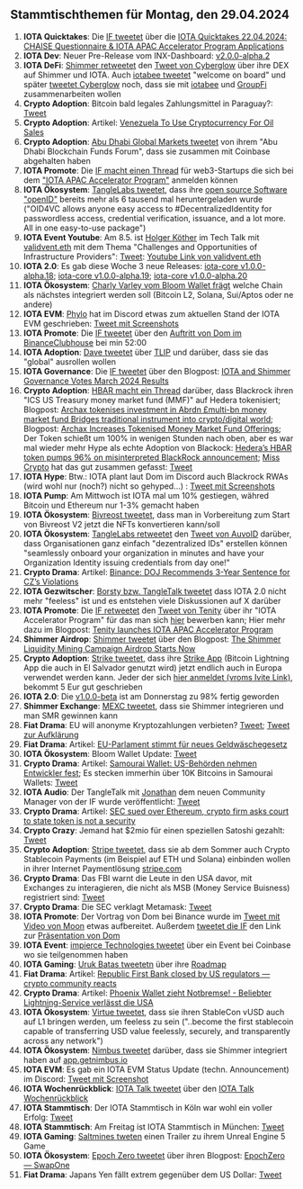 ## Stammtischthemen für Montag, den 29.04.2024

1. **IOTA Quicktakes**: Die  [IF tweetet](https://x.com/iota/status/1782351230167130181) über die [IOTA Quicktakes 22.04.2024: CHAISE Questionnaire & IOTA APAC Accelerator Program Applications](https://www.youtube.com/watch?v=b-L99L5FPvU&list=PLMbc46iGTB_QyqqU-QwbFsrVd9-HN55i_)
2. **IOTA Dev**: Neuer Pre-Release vom INX-Dashboard: [v2.0.0-alpha.2](https://github.com/iotaledger/inx-dashboard/releases/tag/v2.0.0-alpha.2)
3. **IOTA DeFi**: [Shimmer retweetet](https://x.com/shimmernet/status/1782682734256619895) den [Tweet von Cyberglow](https://x.com/Cyberglow_cgt/status/1782450738230112297) über ihre DEX auf Shimmer und IOTA. Auch [iotabee tweetet](https://x.com/iotabee/status/1782670293313470884) "welcome on board" und später [tweetet Cyberglow](https://x.com/Cyberglow_cgt/status/1782701037607887297) noch, dass sie mit [iotabee](https://twitter.com/iotabee) und [GroupFi](https://twitter.com/groupfi_ai) zusammenarbeiten wollen
4. **Crypto Adoption**: Bitcoin bald legales Zahlungsmittel in Paraguay?: [Tweet](https://x.com/BitcoinMagazine/status/1782694839110300027)
5. **Crypto Adoption**: Artikel: [Venezuela To Use Cryptocurrency For Oil Sales](https://watcher.guru/news/venezuela-to-accelerate-cryptocurrency-shift-as-oil-sanctions-return?c=306)
6. **Crypto Adoption**: [Abu Dhabi Global Markets tweetet](https://x.com/ADGlobalMarket/status/1782702263015780790) von ihrem "Abu Dhabi Blockchain Funds Forum", dass sie zusammen mit Coinbase abgehalten haben
7. **IOTA Promote**: Die [IF macht einen Thread](https://x.com/iota/status/1782711014431035824) für web3-Startups die sich bei dem ["IOTA APAC Accelerator Program"](https://www.tenity.com/programs/iota-apac-accelerator) anmelden können
8. **IOTA Ökosystem**: [TangleLabs tweetet](https://x.com/Tangle_Labs/status/1782733151879463074), dass ihre [open source Software "openID"](https://github.com/Tangle-Labs/oid4vc) bereits mehr als 6 tausend mal heruntergeladen wurde ("OID4VC allows anyone easy access to #DecentralizedIdentity for passwordless access, credential verification, issuance, and a lot more. All in one easy-to-use package")
9. **IOTA Event Youtube**: Am 8.5. ist [Holger Köther](https://twitter.com/HolgerKoether) im Tech Talk mit [validvent.eth](https://twitter.com/validvent) mit dem Thema "Challenges and Opportunities of Infrastructure Providers": [Tweet](https://x.com/validvent/status/1782696350636736543): [Youtube Link von validvent.eth](https://www.youtube.com/@validvent)
10. **IOTA 2.0**: Es gab diese Woche 3 neue Releases: [iota-core v1.0.0-alpha.18](https://github.com/iotaledger/iota-core/releases/tag/v1.0.0-alpha.18); [iota-core v1.0.0-alpha.19](https://github.com/iotaledger/iota-core/releases/tag/v1.0.0-alpha.19); [iota-core v1.0.0-alpha.20](https://github.com/iotaledger/iota-core/releases/tag/v1.0.0-alpha.20)
11. **IOTA Ökosystem**: [Charly Varley vom Bloom Wallet frägt](https://x.com/c_varley/status/1782803958773276911) welche Chain als nächstes integriert werden soll (Bitcoin L2, Solana, Sui/Aptos oder ne andere)
12. **IOTA EVM**: [Phylo](https://twitter.com/PhyloIota) hat im Discord etwas zum aktuellen Stand der IOTA EVM geschrieben: [Tweet mit Screenshots](https://x.com/Vrom14286662/status/1782812529963499958)
13. **IOTA Promote**: Die [IF tweetet](https://x.com/iota/status/1782754664510853526) über den [Auftritt von Dom im BinanceClubhouse](https://www.binance.com/en/live/video?roomId=2192962) bei min 52:00
14. **IOTA Adoption**: [Dave tweetet](https://x.com/daveghbeer/status/1782701965442470245) über [TLIP](https://x.com/TLIP_io/status/1782342145505980433) und darüber, dass sie das "global" ausrollen wollen
15. **IOTA Governance**: Die [IF tweetet](https://x.com/iota/status/1782756316127043995) über den Blogpost: [IOTA and Shimmer Governance Votes March 2024 Results](https://blog.iota.org/governance-votes-march-2024-results/)
16. **Crypto Adoption**: [HBAR macht ein Thread](https://x.com/HBAR_foundation/status/1782759384742813951) darüber, dass Blackrock ihren "ICS US Treasury money market fund (MMF)" auf Hedera tokenisiert; Blogpost: [Archax tokenises investment in Abrdn £multi-bn money market fund Bridges traditional instrument into crypto/digital world](https://blog.archax.com/resources/news/archax_tokenises_investment_in_abrdn_multi_bn_money_market_fund); Blogpost: [Archax Increases Tokenised Money Market Fund Offerings](https://www.hbarfoundation.org/blog-post/archax-increases-tokenised-money-market-fund-offerings); Der Token schießt um 100% in wenigen Stunden nach oben, aber es war mal wieder mehr Hype als echte Adoption von Blackock: [Hedera’s HBAR token pumps 96% on misinterpreted BlackRock announcement](https://cointelegraph.com/news/hederas-hbar-token-pumps-nearly-one-hundred-percent-misinterpreted-blackrock-announcement); [Miss Crypto](https://twitter.com/MissCryptoGER) hat das gut zusammen gefasst: [Tweet](https://x.com/MissCryptoGER/status/1783070065610326311)
17. **IOTA Hype**: Btw.: IOTA plant laut Dom im Discord auch Blackrock RWAs (wird wohl nur (noch?) nicht so gehyped...) : [Tweet mit Screenshots](https://x.com/IotaBullrun2020/status/1782995340318163082)
18. **IOTA Pump**: Am Mittwoch ist IOTA mal um 10% gestiegen, währed Bitcoin und Ethereum nur 1-3% gemacht haben
19. **IOTA Ökosystem**: [Bivreost tweetet](https://x.com/bivreost/status/1783023849975484546), dass man in Vorbereitung zum Start von Bivreost V2 jetzt die NFTs konvertieren kann/soll
20. **IOTA Ökosystem**: [TangleLabs retweetet](https://x.com/Tangle_Labs/status/1783008832139956731) den [Tweet von AuvoID](https://x.com/AuvoDigital/status/1783008219306066074) darüber, dass Organisationen ganz einfach "dezentralized IDs" erstellen können "seamlessly onboard your organization in minutes and have your Organization Identity issuing credentials from day one!"
21. **Crypto Drama**: Artikel: [Binance: DOJ Recommends 3-Year Sentence for CZ’s Violations](https://watcher.guru/news/binance-doj-recommends-3-year-sentence-for-czs-violations#google_vignette)
22. **IOTA Gezwitscher**: [Borsty bzw. TangleTalk tweetet](https://x.com/tangle_talk/status/1783040645805777195) dass IOTA 2.0 nicht mehr "feeless" ist und es entstehen viele Diskussionen auf X darüber
23. **IOTA Promote**: Die [IF retweetet](https://x.com/iota/status/1783072900951806089) den [Tweet von Tenity](https://x.com/tenity_global/status/1783065858811503050) über ihr "IOTA Accelerator Program" für das man sich [hier](https://www.tenity.com/programs/iota-apac-accelerator?utm_campaign=Social%20Media&utm_content=290649256&utm_medium=social&utm_source=twitter&hss_channel=tw-748546152182779904) bewerben kann; Hier mehr dazu im Blogpost: [Tenity launches IOTA APAC Accelerator Program](https://www.tenity.com/press/tenity-launches-iota-apac-accelerator-program?utm_campaign=Social%20Media&utm_content=290649256&utm_medium=social&utm_source=twitter&hss_channel=tw-748546152182779904)
24. **Shimmer Airdrop**: [Shimmer tweetet](https://x.com/shimmernet/status/1783118704114360571) über den Blogpost: [The Shimmer Liquidity Mining Campaign Airdrop Starts Now](https://blog.shimmer.network/airdrop-rewards/)
25. **Crypto Adoption**: [Strike tweetet](https://x.com/Strike/status/1783184041228812560), dass ihre [Strike App](https://strike.me/download/?inline_install=1&utm_campaign=Individual&utm_medium=referral&utm_source=CWUY0E) (Bitcoin Lightning App die auch in El Salvador genutzt wird) jetzt endlich auch in Europa verwendet werden kann. Jeder der sich [hier anmeldet (vroms Ivite Link)](https://strike.me/download/?inline_install=1&utm_campaign=Individual&utm_medium=referral&utm_source=CWUY0E), bekommt 5 Eur gut geschrieben
26. **IOTA 2.0**: Die [v1.0.0-beta](https://github.com/iotaledger/iota-core/milestone/2?s=08) ist am Donnerstag zu 98% fertig geworden
27. **Shimmer Exchange**: [MEXC tweetet](https://x.com/MEXC_Official/status/1783438784002220456), dass sie Shimmer integrieren und man SMR gewinnen kann
28. **Fiat Drama**: EU will anonyme Kryptozahlungen verbieten? [Tweet](https://x.com/RadarHits/status/1783476289585791452); [Tweet zur Aufklärung](https://x.com/paddi_hansen/status/1783487929240666590)
29. **Fiat Drama**: Artikel: [EU-Parlament stimmt für neues Geldwäschegesetz](https://www.blocktrainer.de/blog/eu-parlament-stimmt-fuer-neues-geldwaeschegesetz/)
30. **IOTA Ökosystem**: Bloom Wallet Update: [Tweet](https://x.com/bloomwalletio/status/1783189051295609081)
31. **Crypto Drama**: Artikel: [Samourai Wallet: US-Behörden nehmen Entwickler fest](https://bitcoin-kurier.de/samourai-wallet-us-behoerden-nehmen-entwickler-fest/); Es stecken immerhin über 10K Bitcoins in Samourai Wallets: [Tweet](https://x.com/LukeMikic21/status/1783246418490040707)
32. **IOTA Audio**: Der TangleTalk mit [Jonathan](https://twitter.com/Eclipse647_) dem neuen Community Manager von der IF wurde veröffentlicht: [Tweet](https://x.com/tangle_talk/status/1783556000936534056)
33. **Crypto Drama**: Artikel: [SEC sued over Ethereum, crypto firm asks court to state token is not a security](https://fortune.com/crypto/2024/04/25/sec-sued-over-ethereum-crypto-firm-asks-court-to-state-token-is-not-a-security/)
34. **Crypto Crazy**: Jemand hat $2mio für einen speziellen Satoshi gezahlt: [Tweet](https://x.com/Vivek4real_/status/1783529481539363184)
35. **Crypto Adoption**: [Stripe tweetet](https://x.com/collision/status/1783559623511011535), dass sie ab dem Sommer auch Crypto Stablecoin Payments (im Beispiel auf ETH und Solana) einbinden wollen in ihrer Internet Paymentlösung [stripe.com](https://stripe.com/)
36. **Crypto Drama**: Das FBI warnt die Leute in den USA davor, mit Exchanges zu interagieren, die nicht als MSB (Money Service Buisness) registriert sind: [Tweet](https://x.com/BitcoinMagazine/status/1783577655968666045)
37. **Crypto Drama**: Die SEC verklagt Metamask: [Tweet](https://x.com/RadarHits/status/1783576077501104597)
38. **IOTA Promote**: Der Vortrag von Dom bei Binance wurde im [Tweet mit Video von Moon](https://x.com/moonbaklava/status/1783183071635792287) etwas aufbereitet. Außerdem [tweetet die IF](https://x.com/iota/status/1783768193833546050) den Link zur [Präsentation von Dom](https://docs.google.com/presentation/d/1F71mCfejjp7nMASPBGD4HYbryDWTrSoe3TToPWKcuwU/edit#slide=id.g2b1e8630d41_4_67)
39. **IOTA Event**: [impierce Technologies tweetet](https://x.com/ImpierceTech/status/1783790201732579635) über ein Event bei Coinbase wo sie teilgenommen haben
40. **IOTA Gaming**: [Uruk Batas tweetetn](https://x.com/UrukBartas/status/1783753877537308702) über ihre [Roadmap](https://docs.urukbartas.com/detailed-roadmap)
41. **Fiat Drama**: Artikel: [Republic First Bank closed by US regulators — crypto community reacts](https://cointelegraph.com/news/republic-first-bank-fdic-united-states-regulators-crypto)
42. **Crypto Drama**: Artikel: [Phoenix Wallet zieht Notbremse! - Beliebter Lightning-Service verlässt die USA](https://www.blocktrainer.de/blog/aus-in-den-usa-phoenix-wallet-zieht-die-notbremse/)
43. **IOTA Ökosystem**: [Virtue tweetet](https://x.com/Virtue_Money/status/1783879791159996666), dass sie ihren StableCon vUSD auch auf L1 bringen werden, um feeless zu sein ("..become the first stablecoin capable of transferring USD value feelessly, securely, and transparently across any network")
44. **IOTA Ökosystem**: [Nimbus tweetet](https://x.com/get_nimbus/status/1783852858267533426) darüber, dass sie Shimmer integriert haben auf [app.getnimbus.io](https://app.getnimbus.io/?tab=defi&type=EVM&chain=SHIMMER&address=0x8fdb179Db2CD74dAdBa35377597e94Bfc62BE512)
45. **IOTA EVM**: Es gab ein IOTA EVM Status Update (techn. Announcement) im Discord: [Tweet mit Screenshot](https://x.com/Vrom14286662/status/1783847043640815777) 
46. **IOTA Wochenrückblick**: [IOTA Talk tweetet](https://www.iota-talk.com/index.php?article/390-wochenr%C3%BCckblick-vom-21-bis-27-april-2024/) über den [IOTA Talk Wochenrückblick](https://www.iota-talk.com/index.php?article/390-wochenr%C3%BCckblick-vom-21-bis-27-april-2024/)
47. **IOTA Stammtisch**: Der IOTA Stammtisch in Köln war wohl ein voller Erfolg: [Tweet](https://x.com/sciascma/status/1784345754875613334)
48. **IOTA Stammtisch**: Am Freitag ist IOTA Stammtisch in München: [Tweet](https://x.com/IotaMunchen/status/1784882047338590607)
49. **IOTA Gaming**: [Saltmines tweten](https://x.com/SaltminesCo/status/1784493280924995709) einen Trailer zu ihrem Unreal Engine 5 Game
50. **IOTA Ökosystem**: [Epoch Zero tweetet](https://x.com/Epoch_0/status/1784782740627325350) über ihren Blogpost: [EpochZero — SwapOne](https://medium.com/@EpochZer0/epochzero-swapone-3d0c03738f5b)
51. **Fiat Drama**: Japans Yen fällt extrem gegenüber dem US Dollar: [Tweet](https://x.com/Barchart/status/1784807302962254298)
